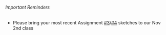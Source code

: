 ###### Important Reminders

* Please bring your most recent Assignment [#3](https://canvas.sfu.ca/courses/22099/assignments/112758)/[#4](https://canvas.sfu.ca/courses/22099/assignments/112759) sketches to our Nov 2nd class
